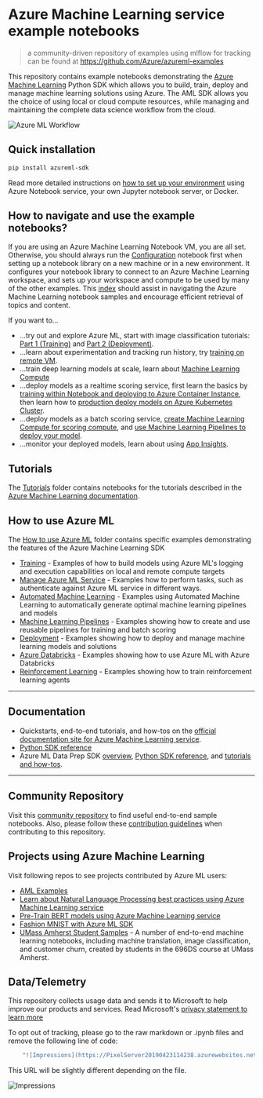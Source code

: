 # Azure Machine Learning service example notebooks

> a community-driven repository of examples using mlflow for tracking can be found at https://github.com/Azure/azureml-examples

This repository contains example notebooks demonstrating the [Azure Machine Learning](https://azure.microsoft.com/en-us/services/machine-learning-service/) Python SDK which allows you to build, train, deploy and manage machine learning solutions using Azure.  The AML SDK allows you the choice of using local or cloud compute resources, while managing and maintaining the complete data science workflow from the cloud.

![Azure ML Workflow](https://raw.githubusercontent.com/MicrosoftDocs/azure-docs/master/articles/machine-learning/media/concept-azure-machine-learning-architecture/workflow.png)


## Quick installation
```sh
pip install azureml-sdk
```
Read more detailed instructions on [how to set up your environment](./NBSETUP.md) using Azure Notebook service, your own Jupyter notebook server, or Docker.

## How to navigate and use the example notebooks?
If you are using an Azure Machine Learning Notebook VM, you are all set. Otherwise, you should always run the [Configuration](./configuration.ipynb) notebook first when setting up a notebook library on a new machine or in a new environment. It configures your notebook library to connect to an Azure Machine Learning workspace, and sets up your workspace and compute to be used by many of the other examples. 
This [index](./index.md) should assist in navigating the Azure Machine Learning notebook samples and encourage efficient retrieval of topics and content. 

If you want to...

 * ...try out and explore Azure ML, start with image classification tutorials: [Part 1 (Training)](./tutorials/image-classification-mnist-data/img-classification-part1-training.ipynb) and [Part 2 (Deployment)](./tutorials/image-classification-mnist-data/img-classification-part2-deploy.ipynb).
 * ...learn about experimentation and tracking run history, try [training on remote VM](./how-to-use-azureml/training/train-on-remote-vm/train-on-remote-vm.ipynb).
 * ...train deep learning models at scale, learn about [Machine Learning Compute](./how-to-use-azureml/training/train-on-amlcompute/train-on-amlcompute.ipynb)
 * ...deploy models as a realtime scoring service, first learn the basics by [training within Notebook and deploying to Azure Container Instance](./how-to-use-azureml/training/train-within-notebook/train-within-notebook.ipynb), then learn how to [production deploy models on Azure Kubernetes Cluster](./how-to-use-azureml/deployment/production-deploy-to-aks/production-deploy-to-aks.ipynb).
 * ...deploy models as a batch scoring service, [create Machine Learning Compute for scoring compute](./how-to-use-azureml/training/train-on-amlcompute/train-on-amlcompute.ipynb), and [use Machine Learning Pipelines to deploy your model](https://aka.ms/pl-batch-scoring).
 * ...monitor your deployed models, learn about using [App Insights](./how-to-use-azureml/deployment/enable-app-insights-in-production-service/enable-app-insights-in-production-service.ipynb).

## Tutorials

The [Tutorials](./tutorials) folder contains notebooks for the tutorials described in the [Azure Machine Learning documentation](https://aka.ms/aml-docs).
  
## How to use Azure ML

The [How to use Azure ML](./how-to-use-azureml) folder contains specific examples demonstrating the features of the Azure Machine Learning SDK

- [Training](./how-to-use-azureml/training) - Examples of how to build models using Azure ML's logging and execution capabilities on local and remote compute targets
- [Manage Azure ML Service](./how-to-use-azureml/manage-azureml-service) - Examples how to perform tasks, such as authenticate against Azure ML service in different ways.
- [Automated Machine Learning](./how-to-use-azureml/automated-machine-learning) - Examples using Automated Machine Learning to automatically generate optimal machine learning pipelines and models
- [Machine Learning Pipelines](./how-to-use-azureml/machine-learning-pipelines) - Examples showing how to create and use reusable pipelines for training and batch scoring
- [Deployment](./how-to-use-azureml/deployment) - Examples showing how to deploy and manage machine learning models and solutions
- [Azure Databricks](./how-to-use-azureml/azure-databricks) - Examples showing how to use Azure ML with Azure Databricks
- [Reinforcement Learning](./how-to-use-azureml/reinforcement-learning) - Examples showing how to train reinforcement learning agents

---
## Documentation

 * Quickstarts, end-to-end tutorials, and how-tos on the [official documentation site for Azure Machine Learning service](https://docs.microsoft.com/en-us/azure/machine-learning/service/).
 * [Python SDK reference](https://docs.microsoft.com/en-us/python/api/overview/azure/ml/intro?view=azure-ml-py)
 * Azure ML Data Prep SDK [overview](https://aka.ms/data-prep-sdk), [Python SDK reference](https://aka.ms/aml-data-prep-apiref), and [tutorials and how-tos](https://aka.ms/aml-data-prep-notebooks).

---


## Community Repository 
Visit this [community repository](https://github.com/microsoft/MLOps/tree/master/examples) to find useful end-to-end sample notebooks. Also, please follow these [contribution guidelines](https://github.com/microsoft/MLOps/blob/master/contributing.md) when contributing to this repository.   

## Projects using Azure Machine Learning

Visit following repos to see projects contributed by Azure ML users:
 - [AML Examples](https://github.com/Azure/azureml-examples)
 - [Learn about Natural Language Processing best practices using Azure Machine Learning service](https://github.com/microsoft/nlp)
 - [Pre-Train BERT models using Azure Machine Learning service](https://github.com/Microsoft/AzureML-BERT)
 - [Fashion MNIST with Azure ML SDK](https://github.com/amynic/azureml-sdk-fashion)
 - [UMass Amherst Student Samples](https://github.com/katiehouse3/microsoft-azure-ml-notebooks) - A number of end-to-end machine learning notebooks, including machine translation, image classification, and customer churn, created by students in the 696DS course at UMass Amherst.
 
## Data/Telemetry 
This repository collects usage data and sends it to Microsoft to help improve our products and services. Read Microsoft's [privacy statement to learn more](https://privacy.microsoft.com/en-US/privacystatement)

To opt out of tracking, please go to the raw markdown or .ipynb files and remove the following line of code:

```sh
    "![Impressions](https://PixelServer20190423114238.azurewebsites.net/api/impressions/MachineLearningNotebooks/how-to-use-azureml/README.png)"
```
This URL will be slightly different depending on the file. 

 ![Impressions](https://PixelServer20190423114238.azurewebsites.net/api/impressions/MachineLearningNotebooks/README.png)
